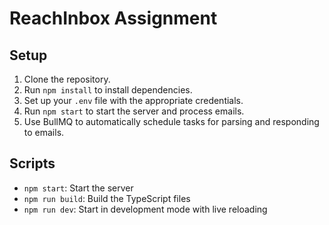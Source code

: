 # ReachInbox Assignment

## Setup

1. Clone the repository.
2. Run `npm install` to install dependencies.
3. Set up your `.env` file with the appropriate credentials.
4. Run `npm start` to start the server and process emails.
5. Use BullMQ to automatically schedule tasks for parsing and responding to emails.

## Scripts

- `npm start`: Start the server
- `npm run build`: Build the TypeScript files
- `npm run dev`: Start in development mode with live reloading
